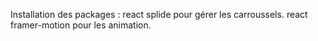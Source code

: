 Installation des packages : react splide pour gérer les carroussels. react
framer-motion pour les animation.
